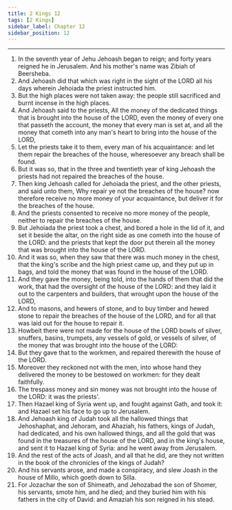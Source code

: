 ```yaml
---
title: 2 Kings 12
tags: [2 Kings]
sidebar_label: Chapter 12
sidebar_position: 12
---
```


---
1. In the seventh year of Jehu Jehoash began to reign; and forty years reigned he in Jerusalem. And his mother's name was Zibiah of Beersheba.
2. And Jehoash did that which was right in the sight of the LORD all his days wherein Jehoiada the priest instructed him.
3. But the high places were not taken away: the people still sacrificed and burnt incense in the high places.
4. And Jehoash said to the priests, All the money of the dedicated things that is brought into the house of the LORD, even the money of every one that passeth the account, the money that every man is set at, and all the money that cometh into any man's heart to bring into the house of the LORD,
5. Let the priests take it to them, every man of his acquaintance: and let them repair the breaches of the house, wheresoever any breach shall be found.
6. But it was so, that in the three and twentieth year of king Jehoash the priests had not repaired the breaches of the house.
7. Then king Jehoash called for Jehoiada the priest, and the other priests, and said unto them, Why repair ye not the breaches of the house? now therefore receive no more money of your acquaintance, but deliver it for the breaches of the house.
8. And the priests consented to receive no more money of the people, neither to repair the breaches of the house.
9. But Jehoiada the priest took a chest, and bored a hole in the lid of it, and set it beside the altar, on the right side as one cometh into the house of the LORD: and the priests that kept the door put therein all the money that was brought into the house of the LORD.
10. And it was so, when they saw that there was much money in the chest, that the king's scribe and the high priest came up, and they put up in bags, and told the money that was found in the house of the LORD.
11. And they gave the money, being told, into the hands of them that did the work, that had the oversight of the house of the LORD: and they laid it out to the carpenters and builders, that wrought upon the house of the LORD,
12. And to masons, and hewers of stone, and to buy timber and hewed stone to repair the breaches of the house of the LORD, and for all that was laid out for the house to repair it.
13. Howbeit there were not made for the house of the LORD bowls of silver, snuffers, basins, trumpets, any vessels of gold, or vessels of silver, of the money that was brought into the house of the LORD:
14. But they gave that to the workmen, and repaired therewith the house of the LORD.
15. Moreover they reckoned not with the men, into whose hand they delivered the money to be bestowed on workmen: for they dealt faithfully.
16. The trespass money and sin money was not brought into the house of the LORD: it was the priests'.
17. Then Hazael king of Syria went up, and fought against Gath, and took it: and Hazael set his face to go up to Jerusalem.
18. And Jehoash king of Judah took all the hallowed things that Jehoshaphat, and Jehoram, and Ahaziah, his fathers, kings of Judah, had dedicated, and his own hallowed things, and all the gold that was found in the treasures of the house of the LORD, and in the king's house, and sent it to Hazael king of Syria: and he went away from Jerusalem.
19. And the rest of the acts of Joash, and all that he did, are they not written in the book of the chronicles of the kings of Judah?
20. And his servants arose, and made a conspiracy, and slew Joash in the house of Millo, which goeth down to Silla.
21. For Jozachar the son of Shimeath, and Jehozabad the son of Shomer, his servants, smote him, and he died; and they buried him with his fathers in the city of David: and Amaziah his son reigned in his stead.